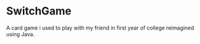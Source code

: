 # SwitchGame
A card game i used to play with my friend in first year of college reimagined using Java.
